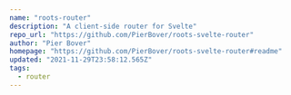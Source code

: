 ```yaml
---
name: "roots-router"
description: "A client-side router for Svelte"
repo_url: "https://github.com/PierBover/roots-svelte-router"
author: "Pier Bover"
homepage: "https://github.com/PierBover/roots-svelte-router#readme"
updated: "2021-11-29T23:58:12.565Z"
tags: 
  - router
---
```

